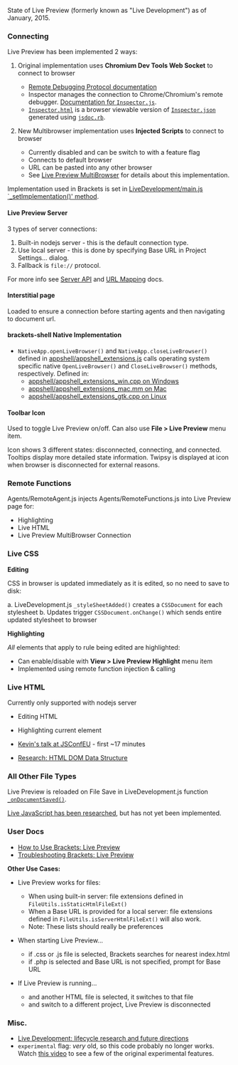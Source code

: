 State of Live Preview (formerly known as "Live Development") as of January, 2015.

### Connecting

Live Preview has been implemented 2 ways:

1. Original implementation uses **Chromium Dev Tools Web Socket** to connect to browser

    - [Remote Debugging Protocol documentation](https://developer.chrome.com/devtools/docs/debugger-protocol)
    - Inspector manages the connection to Chrome/Chromium's remote debugger. [Documentation for `Inspector.js`](http://brackets.io/docs/current/modules/LiveDevelopment/Inspector/Inspector.html).
    - [`Inspector.html`](https://github.com/adobe/brackets/blob/master/src/LiveDevelopment/Inspector/inspector.html) is a browser viewable version of [`Inspector.json`](https://github.com/adobe/brackets/blob/master/src/LiveDevelopment/Inspector/Inspector.json) generated using [`jsdoc.rb`](https://github.com/adobe/brackets/blob/master/src/LiveDevelopment/Inspector/jsdoc.rb).

2. New Multibrowser implementation uses **Injected Scripts** to connect to browser

    - Currently disabled and can be switch to with a feature flag
    - Connects to default browser
    - URL can be pasted into any other browser
    - See [Live Preview MultiBrowser](https://github.com/adobe/brackets/wiki/Live-Preview-Multibrowser) for details about this implementation.

Implementation used in Brackets is set in [LiveDevelopment/main.js `_setImplementation()' method](https://github.com/adobe/brackets/blob/master/src/LiveDevelopment/main.js#L222).

#### Live Preview Server

3 types of server connections:

1. Built-in nodejs server - this is the default connection type.
2. Use local server - this is done by specifying Base URL in Project Settings... dialog.
3. Fallback is `file://` protocol.

For more info see [Server API](https://github.com/adobe/brackets/wiki/Live-Preview-API) and [URL Mapping](https://github.com/adobe/brackets/wiki/Live-Preview-URL-Mapping) docs.


#### Interstitial page

Loaded to ensure a connection before starting agents and then navigating to document url.


#### **brackets-shell** Native Implementation

- `NativeApp.openLiveBrowser()` and `NativeApp.closeLiveBrowser()` defined in [appshell/appshell_extensions.js](https://github.com/adobe/brackets-shell/blob/master/appshell/appshell_extensions.js) calls operating system specific native `OpenLiveBrowser()` and `CloseLiveBrowser()` methods, respectively. Defined in:
    - [appshell/appshell_extensions_win.cpp on Windows](https://github.com/adobe/brackets-shell/blob/master/appshell/appshell_extensions_win.cpp)
    - [appshell/appshell_extensions_mac.mm on Mac](https://github.com/adobe/brackets-shell/blob/master/appshell/appshell_extensions_mac.mm)
    - [appshell/appshell_extensions_gtk.cpp on Linux](https://github.com/adobe/brackets-shell/blob/master/appshell/appshell_extensions_gtk.cpp)


#### Toolbar Icon

Used to toggle Live Preview on/off. Can also use **File > Live Preview** menu item.

Icon shows 3 different states: disconnected, connecting, and connected. Tooltips display more detailed state information. Twipsy is displayed at icon when browser is disconnected for external reasons.

### Remote Functions

Agents/RemoteAgent.js injects Agents/RemoteFunctions.js into Live Preview page for:

- Highlighting
- Live HTML
- Live Preview MultiBrowser Connection


### Live CSS

**Editing**

CSS in browser is updated immediately as it is edited, so no need to save to disk:

a. LiveDevelopment.js `_styleSheetAdded()` creates a `CSSDocument` for each stylesheet
b. Updates trigger `CSSDocument.onChange()` which sends entire updated stylesheet to browser

**Highlighting**

*All* elements that apply to rule being edited are highlighted:

- Can enable/disable with **View > Live Preview Highlight** menu item
- Implemented using remote function injection & calling


### Live HTML

Currently only supported with nodejs server

- Editing HTML
- Highlighting current element

- [Kevin's talk at JSConfEU](http://youtu.be/Axpi1_OVSdo) - first ~17 minutes
- [Research: HTML DOM Data Structure](https://github.com/adobe/brackets/wiki/Research:-HTML-DOM-Data-Structure)

### All Other File Types

Live Preview is reloaded on File Save in LiveDevelopment.js function [`_onDocumentSaved()`](https://github.com/adobe/brackets/blob/master/src/LiveDevelopment/LiveDevelopment.js#L1415).

[Live JavaScript has been researched](https://github.com/adobe/brackets/wiki/Live-Development:-Research-for-live-JavaScript), but has not yet been implemented.


### User Docs

- [How to Use Brackets: Live Preview](https://github.com/adobe/brackets/wiki/How-to-Use-Brackets#live-preview)
- [Troubleshooting Brackets: Live Preview](https://github.com/adobe/brackets/wiki/Troubleshooting#livedev)

**Other Use Cases:**

- Live Preview works for files:
    - When using built-in server: file extensions defined in `FileUtils.isStaticHtmlFileExt()`
    - When a Base URL is provided for a local server: file extensions defined in `FileUtils.isServerHtmlFileExt()` will also work.
    - Note: These lists should really be preferences

- When starting Live Preview...
    - if .css or .js file is selected, Brackets searches for nearest index.html
    - if .php is selected and Base URL is not specified, prompt for Base URL

- If Live Preview is running...
    - and another HTML file is selected, it switches to that file
    - and switch to a different project, Live Preview is disconnected


### Misc.

- [Live Development: lifecycle research and future directions](https://github.com/adobe/brackets/wiki/Live-Development:-lifecycle-research-and-future-directions)
- `experimental` flag: *very* old, so this code probably no longer works. Watch [this video](http://blog.brackets.io/2013/02/08/live-development-with-brackets-experimental/) to see a few of the original experimental features.


